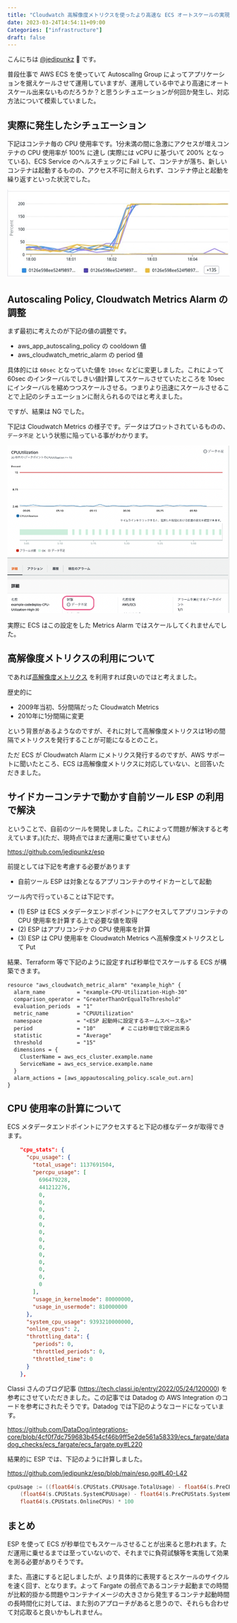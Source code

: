 ```yaml
---
title: "Cloudwatch 高解像度メトリクスを使ったより高速な ECS オートスケールの実現"
date: 2023-03-24T14:54:11+09:00
Categories: ["infrastructure"]
draft: false
---
```

こんにちは [@jedipunkz](https://twitter.com/jedipunkz) 🚀 です。

普段仕事で AWS ECS を使っていて Autoscallng Group によってアプリケーションを据えケールさせて運用していますが、運用している中でより高速にオートスケール出来ないものだろうか？と思うシチュエーションが何回か発生し、対応方法について模索していました。

## 実際に発生したシチュエーション

下記はコンテナ毎の CPU 使用率です。1分未満の間に急激にアクセスが増えコンテナの CPU 使用率が 100% に達し (実際には vCPU に基づいて 200% となっている)、ECS Service のヘルスチェックに Fail して、コンテナが落ち、新しいコンテナは起動するものの、アクセス不可に耐えられず、コンテナ停止と起動を繰り返すといった状況でした。

![CPU Usage](../../pix/esp_cpu_usage.png)

## Autoscaling Policy, Cloudwatch Metrics Alarm の調整

まず最初に考えたのが下記の値の調整です。

- aws_app_autoscaling_policy の cooldown 値
- aws_cloudwatch_metric_alarm の period 値

具体的には `60sec` となっていた値を `10sec` などに変更しました。これによって 60sec のインターバルでしきい値計算してスケールさせていたところを 10sec にインターバルを縮めつつスケールさせる。つまりより迅速にスケールさせることで上記のシチュエーションに耐えられるのではと考えました。

ですが、結果は NG でした。

下記は Cloudwatch Metrics の様子です。データはプロットされているものの、`データ不足` という状態に陥っている事がわかります。

![Cloudwatch Metrics](../../pix/esp_cloudwatch_metrics.png)

実際に ECS はこの設定をした Metrics Alarm ではスケールしてくれませんでした。

## 高解像度メトリクスの利用について

であれば[高解像度メトリクス](https://aws.amazon.com/jp/blogs/news/new-high-resolution-custom-metrics-and-alarms-for-amazon-cloudwatch/) を利用すれば良いのではと考えました。

歴史的に

- 2009年当初、5分間隔だった Cloudwatch Metrics
- 2010年に1分間隔に変更

という背景があるようなのですが、それに対して高解像度メトリクスは1秒の間隔でメトリクスを発行することが可能になるとのこと。

ただ ECS が Cloudwatch Alarm にメトリクス発行するのですが、AWS サポートに聞いたところ、ECS は高解像度メトリクスに対応していない、と回答いただきました。

## サイドカーコンテナで動かす自前ツール ESP の利用で解決

ということで、自前のツールを開発しました。これによって問題が解決すると考えています。)(ただ、現時点ではまだ運用に乗せていません)

https://github.com/jedipunkz/esp

前提としては下記を考慮する必要があります

- 自前ツール ESP は対象となるアプリコンテナのサイドカーとして起動

ツール内で行っていることは下記です。

- (1) ESP は ECS メタデータエンドポイントにアクセスしてアプリコンテナの CPU 使用率を計算する上で必要な値を取得
- (2) ESP はアプリコンテナの CPU 使用率を計算
- (3) ESP は CPU 使用率を Cloudwatch Metrics へ高解像度メトリクスとして Put

結果、Terraform 等で下記のように設定すれば秒単位でスケールする ECS が構築できます。

```hcl
resource "aws_cloudwatch_metric_alarm" "example_high" {
  alarm_name          = "example-CPU-Utilization-High-30"
  comparison_operator = "GreaterThanOrEqualToThreshold"
  evaluation_periods  = "1"
  metric_name         = "CPUUtilization"
  namespace           = "<ESP 起動時に設定するネームスペース名>"
  period              = "10"        # ここは秒単位で設定出来る
  statistic           = "Average"
  threshold           = "15"
  dimensions = {
    ClusterName = aws_ecs_cluster.example.name
    ServiceName = aws_ecs_service.example.name
  }
  alarm_actions = [aws_appautoscaling_policy.scale_out.arn]
}
```

## CPU 使用率の計算について

ECS メタデータエンドポイントにアクセスすると下記の様なデータが取得できます。

```json
    "cpu_stats": {
      "cpu_usage": {
        "total_usage": 1137691504,
        "percpu_usage": [
          696479228,
          441212276,
          0,
          0,
          0,
          0,
          0,
          0,
          0,
          0,
          0,
          0,
          0,
          0,
          0
        ],
        "usage_in_kernelmode": 80000000,
        "usage_in_usermode": 810000000
      },
      "system_cpu_usage": 9393210000000,
      "online_cpus": 2,
      "throttling_data": {
        "periods": 0,
        "throttled_periods": 0,
        "throttled_time": 0
      }
    },
```

Classi さんのブログ記事 (https://tech.classi.jp/entry/2022/05/24/120000) を参考にさせていただきました。この記事では Datadog の AWS Integration のコードを参考にされたそうです。Datadog では下記のようなコードになっています。

https://github.com/DataDog/integrations-core/blob/4cf0f7dc759683b454cf46b9ff5e2de561a58339/ecs_fargate/datadog_checks/ecs_fargate/ecs_fargate.py#L220

結果的に ESP では、下記のように計算しました。

https://github.com/jedipunkz/esp/blob/main/esp.go#L40-L42

```go
cpuUsage := ((float64(s.CPUStats.CPUUsage.TotalUsage) - float64(s.PreCPUStats.CPUUsage.TotalUsage)) /
	(float64(s.CPUStats.SystemCPUUsage) - float64(s.PreCPUStats.SystemCPUUsage))) *
	float64(s.CPUStats.OnlineCPUs) * 100
```

## まとめ

ESP を使って ECS が秒単位でもスケールさせることが出来ると思われます。ただ運用に乗せるまでは至っていないので、それまでに負荷試験等を実施して効果を測る必要がありそうです。

また、高速にすると記しましたが、より具体的に表現するとスケールのサイクルを速く回す、となります。よって Fargate の弱点であるコンテナ起動までの時間が比較的掛かる問題やコンテナイメージの大きさから発生するコンテナ起動時間の長時間化に対しては、また別のアプローチがあると思うので、それらも合わせて対応取ると良いかもしれません。
